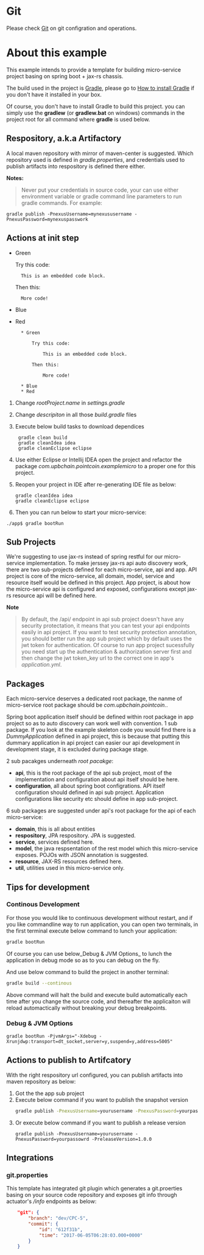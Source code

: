 # Git
Please check [Git](git.md) on git configration and operations.

# About this example

This example intends to provide a template for building micro-service project basing on spring boot + jax-rs chassis.

The build used in the project is [Gradle](https://gradle.org/), please go to [How to install Gradle](https://gradle.org/install) if you don't have it installed in your box.

Of course, you don't have to install Gradle to build this project. you can simply use the **gradlew** (or **gradlew.bat** on windows) commands in the project root for all command
where **gradle** is used below.

## Respository, a.k.a Artifactory
A local maven repository with mirror of maven-center is suggested.
Which repository used is defined in _gradle.properties_, and credentials used to publish artifacts into respository is defined there either.

**Notes:**
> Never put your credentials in source code, your can use either environment variable or gradle command line parameters to run gradle commands.
For example:  

```
gradle publish -PnexusUsername=mynexususername -PnexusPassword=mynexuspasswork
```

## Actions at init step

* Green

    Try this code:

        This is an embedded code block.

    Then this:

        More code!

* Blue
* Red

        * Green

            Try this code:

                This is an embedded code block.

            Then this:

                More code!

        * Blue
        * Red

1. Change _rootProject.name_ in _settings.gradle_
1. Change _descripiton_ in all those _build.gradle_ files
1. Execute below build tasks to download dependices 

        gradle clean build
        gradle cleanIdea idea
        gradle cleanEclipse eclipse
        
1. Use either Eclipse or Intellij IDEA open the project and refactor the package _com.upbchain.pointcoin.examplemicro_ to a proper one for this project.
1. Reopen your project in IDE after re-generating IDE file as below: 

       gradle cleanIdea idea
       gradle cleanEclipse eclipse

1. Then you can run below to start your micro-service:
```
./app$ gradle bootRun
```

   
## Sub Projects
We're suggesting to use jax-rs instead of spring restful for our micro-service implementation.
To make jerssey jax-rs api auto discovery work, there are two sub-projects defined for each micro-service, api and app.
API project is core of the micro-service, all domain, model, service and resource itself would be defined in this project.
App project, is about how the micro-service api is configured and exposed, configurations except jax-rs resource api will be defined here.

**Note**
> By default, the /api/ endpoint in api sub project doesn't have any security protectation, it means that you can test your api endpoints 
easily in api project. If you want to test security protection annotation, you should better run the app sub project which by default uses
the jwt token for authentication. Of course to run app project sucessfully you need start up the authentication & authorization server first
and then change the jwt token_key url to the correct one in app's _application.yml_.

## Packages
Each micro-service deserves a dedicated root package, the nanme of micro-service root package should be
_com.upbchain.pointcoin.<micro-service-name>_.

Spring boot application itself should be defined within root package in app project so as to auto discovery can work well with convention. 
1 sub package. If you look at the example skeleton code you would find there is a _DummyApplication_ defined in api project, this is
because that putting this dummary application in api project can easier our api development in development stage, it is excluded during package stage.

2 sub pacakges underneath _root pacakge_:

* **api**, this is the root package of the api sub project, most of the implementation and configuration about api itself should be here.
* **configuration**, all about spring boot configrations. API itself configuration should defined in api sub project. Application configurations like security etc should define in app sub-project.

6 sub packages are suggested under api's root package for the api of each micro-service:

 * **domain**, this is all about entities 
 * **respository**, JPA respository. JPA is suggested.
 * **service**, services defined here.
 * **model**, the java respsentation of the rest model which this micro-service exposes. POJOs with JSON annotation is suggested.
 * **resource**, JAX-RS resources defined here.
 * **util**, utilities used in this micro-service only.

## Tips for development
### Continous Development
For those you would like to continuous development without restart, and if you like commandline way to run application,
you can open two terminals, in the first terminal execute below command to lunch your application:
```bash
gradle bootRun
```
Of course you can use below_Debug & JVM Options_ to lunch the application in debug mode so as to you can debug on the fly.

And use below command to build the project in another terminal:
```bash
gradle build --continous
```
Above command will halt the build and execute build automatically each time after you change the source code, and thereafter the applicaiton will reload automactically
without breaking your debug breakpoints.

### Debug & JVM Options
```
gradle bootRun -PjvmArgs="-Xdebug -Xrunjdwp:transport=dt_socket,server=y,suspend=y,address=5005"
```


## Actions to publish to Artifcatory
With the right respository url configured, you can publish artifacts into maven repository as below:

1. Got the the app sub project
1. Execute below command if you want to publish the snapshot version
    ```bash
    gradle publish -PnexusUsername=yourusername -PnexusPassword=yourpassowrd
    ```
1. Or execute below command if you want to publish a release version
    ```
    gradle publish -PnexusUsername=yourusername -PnexusPassword=yourpassowrd -PreleaseVersion=1.0.0
    ```

## Integrations

### git.properties
This template has integrated git plugin which generates a git.proerties basing on your source code repository
and exposes git info through actuator's _/info_ endpoints as below:
```json
    "git": {
        "branch": "dev/CPC-5",
        "commit": {
            "id": "612f31b",
            "time": "2017-06-05T06:28:03.000+0000"
        }
    }
```